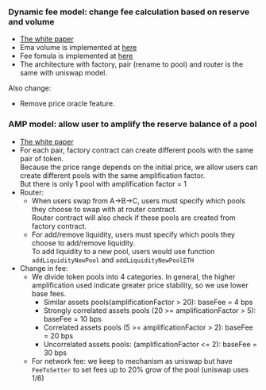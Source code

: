### Dynamic fee model: change fee calculation based on reserve and volume
- [The white paper](https://github.com/dynamic-amm/dmm-protocol/blob/main/xyz.pdf)
- Ema volume is implemented at [here](contracts/VolumeTrendRecorder.sol)
- Fee fomula is implemented at [here](contracts/libraries/FeeFomula.sol)
- The architecture with factory, pair (rename to pool) and router is the same with uniswap model.

Also change:
- Remove price oracle feature.
### AMP model: allow user to amplify the reserve balance of a pool
- [The white paper](https://github.com/dynamic-amm/dmm-protocol/blob/main/apr_v2.pdf)
- For each pair, factory contract can create different pools with the same pair of token.   
Because the price range depends on the initial price, we allow users can create different pools with the same amplification factor.   
But there is only 1 pool with amplification factor = 1
- Router:
    - When users swap from A->B->C, users must specify which pools they choose to swap with at router contract.   
Router contract will also check if these pools are created from factory contract.
    - For add/remove liquidity, users must specify which pools they choose to add/remove liquidity.   
To add liquidity to a new pool, users would use function `addLiquidityNewPool` and `addLiquidityNewPoolETH`  
- Change in fee:
  - We divide token pools into 4 categories. In general, the higher amplification used indicate greater price stability, so we use lower base fees.
    - Similar assets pools(amplificationFactor > 20): baseFee = 4 bps
    - Strongly correlated assets pools (20 >= amplificationFactor > 5): baseFee = 10 bps
    - Correlated assets pools (5 >= amplificationFactor > 2): baseFee = 20 bps
    - Uncorrelated assets pools: (amplificationFactor <= 2): baseFee = 30 bps
  - For network fee: we keep to mechanism as uniswap but have `FeeToSetter` to set fees up to 20% grow of the pool (uniswap uses 1/6)